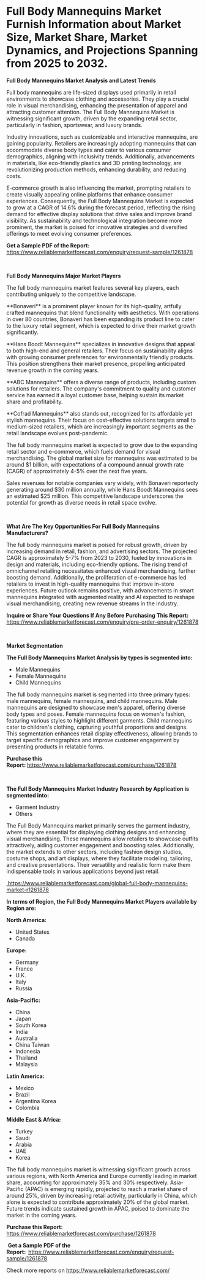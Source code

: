 <p><h1>Full Body Mannequins Market Furnish Information about Market Size, Market Share, Market Dynamics, and Projections Spanning from 2025 to 2032.</h1></p><p><strong>Full Body Mannequins Market Analysis and Latest Trends</strong></p>
<p><p>Full body mannequins are life-sized displays used primarily in retail environments to showcase clothing and accessories. They play a crucial role in visual merchandising, enhancing the presentation of apparel and attracting customer attention. The Full Body Mannequins Market is witnessing significant growth, driven by the expanding retail sector, particularly in fashion, sportswear, and luxury brands. </p><p>Industry innovations, such as customizable and interactive mannequins, are gaining popularity. Retailers are increasingly adopting mannequins that can accommodate diverse body types and cater to various consumer demographics, aligning with inclusivity trends. Additionally, advancements in materials, like eco-friendly plastics and 3D printing technology, are revolutionizing production methods, enhancing durability, and reducing costs.</p><p>E-commerce growth is also influencing the market, prompting retailers to create visually appealing online platforms that enhance consumer experiences. Consequently, the Full Body Mannequins Market is expected to grow at a CAGR of 14.6% during the forecast period, reflecting the rising demand for effective display solutions that drive sales and improve brand visibility. As sustainability and technological integration become more prominent, the market is poised for innovative strategies and diversified offerings to meet evolving consumer preferences.</p></p>
<p><strong>Get a Sample PDF of the Report:&nbsp;</strong> <a href="https://www.reliablemarketforecast.com/enquiry/request-sample/1261878?utm_campaign=3208&utm_medium=2&utm_source=Github&utm_content=ia&utm_term=04042025&utm_id=full-body-mannequins">https://www.reliablemarketforecast.com/enquiry/request-sample/1261878</a></p>
<p>&nbsp;</p>
<p><strong>Full Body Mannequins Major Market Players</strong></p>
<p><p>The full body mannequins market features several key players, each contributing uniquely to the competitive landscape. </p><p>**Bonaveri** is a prominent player known for its high-quality, artfully crafted mannequins that blend functionality with aesthetics. With operations in over 80 countries, Bonaveri has been expanding its product line to cater to the luxury retail segment, which is expected to drive their market growth significantly.</p><p>**Hans Boodt Mannequins** specializes in innovative designs that appeal to both high-end and general retailers. Their focus on sustainability aligns with growing consumer preferences for environmentally friendly products. This position strengthens their market presence, propelling anticipated revenue growth in the coming years.</p><p>**ABC Mannequins** offers a diverse range of products, including custom solutions for retailers. The company's commitment to quality and customer service has earned it a loyal customer base, helping sustain its market share and profitability.</p><p>**Cofrad Mannequins** also stands out, recognized for its affordable yet stylish mannequins. Their focus on cost-effective solutions targets small to medium-sized retailers, which are increasingly important segments as the retail landscape evolves post-pandemic.</p><p>The full body mannequins market is expected to grow due to the expanding retail sector and e-commerce, which fuels demand for visual merchandising. The global market size for mannequins was estimated to be around $1 billion, with expectations of a compound annual growth rate (CAGR) of approximately 4-5% over the next five years.</p><p>Sales revenues for notable companies vary widely, with Bonaveri reportedly generating around $30 million annually, while Hans Boodt Mannequins sees an estimated $25 million. This competitive landscape underscores the potential for growth as diverse needs in retail space evolve.</p></p>
<p>&nbsp;</p>
<p><strong>What Are The Key Opportunities For Full Body Mannequins Manufacturers?</strong></p>
<p><p>The full body mannequins market is poised for robust growth, driven by increasing demand in retail, fashion, and advertising sectors. The projected CAGR is approximately 5-7% from 2023 to 2030, fueled by innovations in design and materials, including eco-friendly options. The rising trend of omnichannel retailing necessitates enhanced visual merchandising, further boosting demand. Additionally, the proliferation of e-commerce has led retailers to invest in high-quality mannequins that improve in-store experiences. Future outlook remains positive, with advancements in smart mannequins integrated with augmented reality and AI expected to reshape visual merchandising, creating new revenue streams in the industry.</p></p>
<p><strong>Inquire or Share Your Questions If Any Before Purchasing This Report:</strong> <a href="https://www.reliablemarketforecast.com/enquiry/pre-order-enquiry/1261878?utm_campaign=3208&utm_medium=2&utm_source=Github&utm_content=ia&utm_term=04042025&utm_id=full-body-mannequins">https://www.reliablemarketforecast.com/enquiry/pre-order-enquiry/1261878</a></p>
<p>&nbsp;</p>
<p><strong>Market Segmentation</strong></p>
<p><strong>The Full Body Mannequins Market Analysis by types is segmented into:</strong></p>
<p><ul><li>Male Mannequins</li><li>Female Mannequins</li><li>Child Mannequins</li></ul></p>
<p><p>The full body mannequins market is segmented into three primary types: male mannequins, female mannequins, and child mannequins. Male mannequins are designed to showcase men's apparel, offering diverse body types and poses. Female mannequins focus on women's fashion, featuring various styles to highlight different garments. Child mannequins cater to children's clothing, capturing youthful proportions and designs. This segmentation enhances retail display effectiveness, allowing brands to target specific demographics and improve customer engagement by presenting products in relatable forms.</p></p>
<p><strong>Purchase this Report:&nbsp;</strong><a href="https://www.reliablemarketforecast.com/purchase/1261878?utm_campaign=3208&utm_medium=2&utm_source=Github&utm_content=ia&utm_term=04042025&utm_id=full-body-mannequins">https://www.reliablemarketforecast.com/purchase/1261878</a></p>
<p>&nbsp;</p>
<p><strong>The Full Body Mannequins Market Industry Research by Application is segmented into:</strong></p>
<p><ul><li>Garment Industry</li><li>Others</li></ul></p>
<p><p>The Full Body Mannequins market primarily serves the garment industry, where they are essential for displaying clothing designs and enhancing visual merchandising. These mannequins allow retailers to showcase outfits attractively, aiding customer engagement and boosting sales. Additionally, the market extends to other sectors, including fashion design studios, costume shops, and art displays, where they facilitate modeling, tailoring, and creative presentations. Their versatility and realistic form make them indispensable tools in various applications beyond just retail.</p></p>
<p><a href="https://www.reliablemarketforecast.com/global-full-body-mannequins-market-r1261878?utm_campaign=3208&utm_medium=2&utm_source=Github&utm_content=ia&utm_term=04042025&utm_id=full-body-mannequins">&nbsp;https://www.reliablemarketforecast.com/global-full-body-mannequins-market-r1261878</a></p>
<p><strong>In terms of Region, the Full Body Mannequins Market Players available by Region are:</strong></p>
<p>
    <p> <strong> North America: </strong>
        <ul>
            <li>United States</li>
            <li>Canada</li>
        </ul>
        </p> 
    <p> <strong> Europe: </strong>
        <ul>
            <li>Germany</li>
            <li>France</li>
            <li>U.K.</li>
            <li>Italy</li>
            <li>Russia</li>
        </ul>
        </p> 
    <p> <strong> Asia-Pacific: </strong>
        <ul>
            <li>China</li>
            <li>Japan</li>
            <li>South Korea</li>
            <li>India</li>
            <li>Australia</li>
            <li>China Taiwan</li>
            <li>Indonesia</li>
            <li>Thailand</li>
            <li>Malaysia</li>
        </ul>
        </p> 
    <p> <strong> Latin America: </strong>
        <ul>
            <li>Mexico</li>
            <li>Brazil</li>
            <li>Argentina Korea</li>
            <li>Colombia</li>
        </ul>
        </p> 
    <p> <strong> Middle East & Africa: </strong>
        <ul>
            <li>Turkey</li>
            <li>Saudi</li>
            <li>Arabia</li>
            <li>UAE</li>
            <li>Korea</li>
        </ul>
    </p>
    </p>
<p><p>The full body mannequins market is witnessing significant growth across various regions, with North America and Europe currently leading in market share, accounting for approximately 35% and 30% respectively. Asia-Pacific (APAC) is emerging rapidly, projected to reach a market share of around 25%, driven by increasing retail activity, particularly in China, which alone is expected to contribute approximately 20% of the global market. Future trends indicate sustained growth in APAC, poised to dominate the market in the coming years.</p></p>
<p><strong>Purchase this Report: </strong><a href="https://www.reliablemarketforecast.com/purchase/1261878?utm_campaign=3208&utm_medium=2&utm_source=Github&utm_content=ia&utm_term=04042025&utm_id=full-body-mannequins">https://www.reliablemarketforecast.com/purchase/1261878</a></p>
<p>&nbsp;<strong>Get a Sample PDF of the Report:&nbsp;&nbsp;</strong><a href="https://www.reliablemarketforecast.com/enquiry/request-sample/1261878?utm_campaign=3208&utm_medium=2&utm_source=Github&utm_content=ia&utm_term=04042025&utm_id=full-body-mannequins">https://www.reliablemarketforecast.com/enquiry/request-sample/1261878</a></p>
<p><strong></strong></p>
<p>Check more reports on <a href="https://www.reliablemarketforecast.com/?utm_campaign=3208&utm_medium=2&utm_source=Github&utm_content=ia&utm_term=04042025&utm_id=full-body-mannequins">https://www.reliablemarketforecast.com/</a></p>